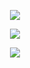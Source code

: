 <p align="center">
  <a href="https://git.io/typing-svg">
    <img align="center" src="https://pbs.twimg.com/media/GpzYqbIaYAcS1LZ?format=jpg&name=4096x4096" />
  </a>
</p>
<p align="center">
  <a href="https://git.io/typing-svg">
    <img align="center" src="https://readme-typing-svg.herokuapp.com?duration=3000&color=F7C242&center=true&vCenter=true&lines=Hello!;I+go+to+school+by+bus." />
  </a>
</p>
<p align="center">
  <a href="https://github.com/anuraghazra/github-readme-stats">
    <img align="center" src="https://github-readme-stats-gilt-three-18.vercel.app/api?username=hkssy&show_icons=true&theme=transparent" />
  </a>  
</p>
